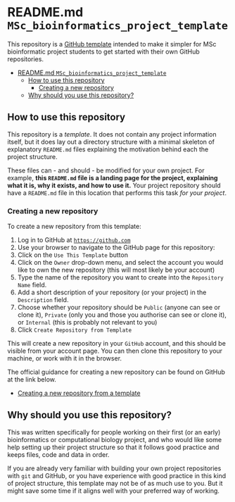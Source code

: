 # README.md `MSc_bioinformatics_project_template`

This repository is a [GitHub template](https://docs.github.com/en/repositories/creating-and-managing-repositories/creating-a-template-repository) intended to make it simpler for MSc bioinformatic project students to get started with their own GitHub repositories.

- [README.md `MSc_bioinformatics_project_template`](#readmemd-msc_bioinformatics_project_template)
  - [How to use this repository](#how-to-use-this-repository)
    - [Creating a new repository](#creating-a-new-repository)
  - [Why should you use this repository?](#why-should-you-use-this-repository)

## How to use this repository

This repository is a _template_. It does not contain any project information itself, but it does lay out a directory structure with a minimal skeleton of explanatory `README.md` files explaining the motivation behind each the project structure.

These files can - and should - be modified for your own project. For example, **this `README.md` file is a landing page for the project, explaining what it is, why it exists, and how to use it.** Your project repository should have a `README.md` file in this location that performs this task _for your project_.

### Creating a new repository

To create a new repository from this template:

1. Log in to GitHub at [`https://github.com`](https://github.com)
2. Use your browser to navigate to the GitHub page for this repository: []()
3. Click on the `Use This Template` button
4. Click on the `Owner` drop-down menu, and select the account you would like to own the new repository (this will most likely be your account)
5. Type the name of the repository you want to create into the `Repository Name` field.
6. Add a short description of your repository (or your project) in the `Description` field.
7. Choose whether your repository should be `Public` (anyone can see or clone it), `Private` (only you and those you authorise can see or clone it), or `Internal` (this is probably not relevant to you)
8. Click `Create Repository from Template`

This will create a new repository in your `GitHub` account, and this should be visible from your account page. You can then clone this repository to your machine, or work with it in the browser.

The official guidance for creating a new repository can be found on GitHub at the link below.

- [Creating a new repository from a template](https://docs.github.com/en/repositories/creating-and-managing-repositories/creating-a-repository-from-a-template)

## Why should you use this repository?

This was written specifically for people working on their first (or an early) bioinformatics or computational biology project, and who would like some help setting up their project structure so that it follows good practice and keeps files, code and data in order.

If you are already very familiar with building your own project repositories with `git` and GitHub, or you have experience with good practice in this kind of project structure, this template may not be of as much use to you. But it might save some time if it aligns well with your preferred way of working.